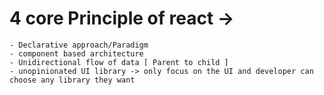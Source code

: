 # 4 core Principle of react ->

    - Declarative approach/Paradigm
    - component based architecture
    - Unidirectional flow of data [ Parent to child ]
    - unopinionated UI library -> only focus on the UI and developer can choose any library they want
